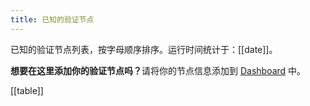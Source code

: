 ```yaml
---
title: 已知的验证节点
---
```


已知的验证节点列表，按字母顺序排序。运行时间统计于：[[date]]。

<strong>想要在这里添加你的验证节点吗？</strong>请将你的节点信息添加到 [Dashboard](https://github.com/stellar/dashboard/blob/master/common/nodes.js) 中。

[[table]]
